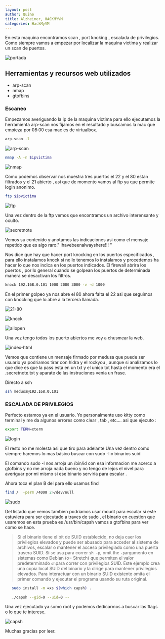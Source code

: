 ```yaml
---
layout: post
author: Quino
title: Alzheimer, HACKMYVM
categories: HackMyVM
---
```


En esta maquina encontramos scan , port knoking ,  escalada de privilegios. 
Como siempre vamos a empezar por localizar la maquina victima y realizar un scan de puertos.

![portada](assets/img_alzheimer/portada.png)

## Herramientas y recursos web utilizados

- arp-scan
- nmap
- gtofbins

### Escaneo

Empezamos averiguando la ip de la maquina victima para ello ejecutamos la herramienta arp-scan nos fijamos en el resultado y buscamos la mac que empieza por 08:00 esa mac es de virtualbox.

```bash
arp-scan -l
``` 

![arp-scan](assets/img_alzheimer/arp-scan.png)

```bash
nmap -A -n $ipvictima
```

![nmap](assets/img_alzheimer/nmap.png)

Como podemos observar nos muestra tres puertos el 22 y el 80 estan filtrados y el 21 abierto , así que de momento vamos al ftp ya que permite login anonimo.

```bash
ftp $ipvictima
```

![ftp](assets/img_alzheimer/ftp.png)

Una vez dentro de la ftp vemos que encontramos un archivo interensante y oculto.

![secretnote](assets/img_alzheimer/secretnote.png)

Vemos su contenido y anotamos las indicaciones asi como el mensaje repetido que es algo raro." Ihavebeenalwayshere!!! "

Nos dice que hay que hacer port knocking  en los puertos especificados , para ello instalamos knock si no lo tenemos lo instalamos y procedemos ha hacer lo que nos indica en los puertos indicados.
El firewall abrira los puertos  ,  por lo general cuando se golpean los puertos de determinada manera se desactivan los filtros.

```bash
knock 192.168.0.101 1000 2000 3000 -v -d 1000
```

En el primer golpeo ya nos abre el 80 ahora falta el 22 asi que seguimos con knocking que lo abre a la tercera llamada.

![21-80](assets/img_alzheimer/21-80-open.png)

![knock](assets/img_alzheimer/knocking.png)

![allopen](assets/img_alzheimer/all-open.png)

Una vez tengo todos los puerto abiertos me voy a chusmear la web.

![index-html](assets/img_alzheimer/index-html.png)

Vemos que contiene un mensaje firmado por medusa que puede ser usuario ya podriamos tirar con hidra y el rockyou , aunque si analizamos lo que dice es que la pass esta en un txt  y el unico txt hasta el momento era el .secretnote.txt y aparate de las instruciones venia un frase.

Directo a ssh

```bash
ssh medusa@192.168.0.101
```
### ESCALADA DE PRIVILEGIOS

Perfecto estamos ya en el usuario.
Yo personalmente uso kitty como terminal y me da algunos errores como clear  , tab , etc.... asi que ejecuto :

```bash
export TERM=xterm
```
![login](assets/img_alzheimer/login_medusa.png)

El resto no me molesta asi que tiro para adelante
Una vez dentro como siempre haremos lo mas básico buscar con sudo -l  o binarios suid

El comando sudo -l nos arroja un /bin/id con esa informacion me acerco a gtofbins y no me arroja nada bueno y no tengo de lejos el nivel para averiguar por mi mismo si ese binario serviria para escalar .

Ahora toca el plan B del para ello usamos find 

```bash
find /  -perm /4000 2>/dev/null
```

![sudo](assets/img_alzheimer/sudo_find.png)

Del listado que vemos tambien podriamos usar mount para escalar si este estuviera para ser ejecutado a traves de sudo , el binario en cuestion que usaremos en esta prueba es /usr/bin/capsh vamos a gtofbins para ver como se hace.

>Si el binario tiene el bit de SUID establecido, no deja caer los privilegios elevados y puede ser abusado para acceder al sistema de archivos, escalar o mantener el acceso privilegiado como una puerta trasera SUID. Si se usa para correr `sh -p`, omit the `-p`argumento en sistemas como Debian (o= Stretch) que permiten el valor predeterminado `sh`para correr con privilegios SUID.
>Este ejemplo crea una copia local SUID del binario y la dirige para mantener privilegios elevados. Para interactuar con un binario SUID existente omita el primer comando y ejecutar el programa usando su ruta original.


 ```bash
    sudo install -m =xs $(which capsh) .
    
    ./capsh --gid=0 --uid=0 --
```

Una vez ejecutado ya somo root y podemos dedicarmos a buscar las flags o lo que te interese.

![capsh](assets/img_alzheimer/capsh.png)

Muchas gracias por leer.
